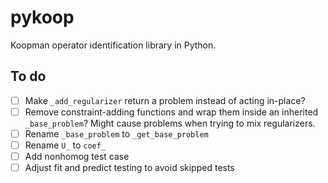 # pykoop

Koopman operator identification library in Python.

## To do

- [ ] Make `_add_regularizer` return a problem instead of acting in-place?
- [ ] Remove constraint-adding functions and wrap them inside an inherited
  `_base_problem`? Might cause problems when trying to mix regularizers.
- [ ] Rename `_base_problem` to `_get_base_problem`
- [ ] Rename `U_` to `coef_`
- [ ] Add nonhomog test case
- [ ] Adjust fit and predict testing to avoid skipped tests
